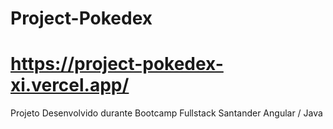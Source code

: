 # Project-Pokedex
# https://project-pokedex-xi.vercel.app/
 Projeto Desenvolvido durante Bootcamp Fullstack Santander Angular / Java
